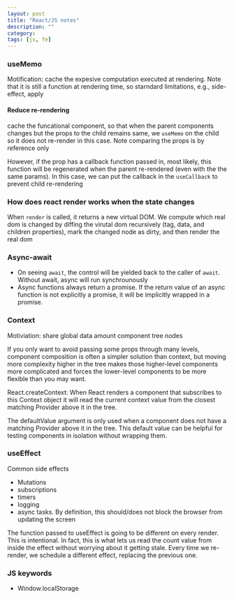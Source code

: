 ```yaml
---
layout: post
title: "React/JS notes" 
description: ""
category: 
tags: [js, fe]
--- 
```


### useMemo
Motification: cache the expesive computation executed at rendering. Note that it is still a function at rendering time, so starndard limitations, e.g., side-effect, apply


#### Reduce re-rendering
cache the funcational component, so that when the parent components changes but the props to the child remains same, we `useMemo` on the child so it does not re-render in this case. Note comparing the props is by reference only

However, if the prop has a callback function passed in, most likely, this function will be regenerated when the parent re-rendered (even with the the same params). In this case, we can put the callback in the `useCallback` to prevent child re-rendering 

### How does react render works when the state changes
When `render` is called, it returns a new virtual DOM. We compute which real dom is changed by diffing the virutal dom recursively (tag, data, and children properties), mark the changed node as dirty, and then render the real dom 

### Async-await

* On seeing `await`, the control will be yielded back to the caller of `await`. Without await, async will run synchrounously
* Async functions always return a promise. If the return value of an async function is not explicitly a promise, it will be implicitly wrapped in a promise. 

### Context

Motiviation: share global data amount component tree nodes

If you only want to avoid passing some props through many levels, component composition is often a simpler solution than context, but moving more complexity higher in the tree makes those higher-level components more complicated and forces the lower-level components to be more flexible than you may want.

React.createContext: When React renders a component that subscribes to this Context object it will read the current context value from the closest matching Provider above it in the tree.

The defaultValue argument is only used when a component does not have a matching Provider above it in the tree. This default value can be helpful for testing components in isolation without wrapping them.

### useEffect

Common side effects
* Mutations
* subscriptions
* timers
* logging
* async tasks. By definition, this should/does not block the browser from updating the screen

The function passed to useEffect is going to be different on every render. This is intentional. In fact, this is what lets us read the count value from inside the effect without worrying about it getting stale. Every time we re-render, we schedule a different effect, replacing the previous one.

### JS keywords 
* Window.localStorage
